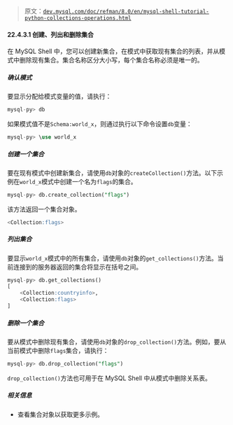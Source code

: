 > 原文：[`dev.mysql.com/doc/refman/8.0/en/mysql-shell-tutorial-python-collections-operations.html`](https://dev.mysql.com/doc/refman/8.0/en/mysql-shell-tutorial-python-collections-operations.html)

#### 22.4.3.1 创建、列出和删除集合

在 MySQL Shell 中，您可以创建新集合，在模式中获取现有集合的列表，并从模式中删除现有集合。集合名称区分大小写，每个集合名称必须是唯一的。

##### 确认模式

要显示分配给模式变量的值，请执行：

```sql
mysql-py> db
```

如果模式值不是`Schema:world_x`，则通过执行以下命令设置`db`变量：

```sql
mysql-py> \use world_x
```

##### 创建一个集合

要在现有模式中创建新集合，请使用`db`对象的`createCollection()`方法。以下示例在`world_x`模式中创建一个名为`flags`的集合。

```sql
mysql-py> db.create_collection("flags")
```

该方法返回一个集合对象。

```sql
<Collection:flags>
```

##### 列出集合

要显示`world_x`模式中的所有集合，请使用`db`对象的`get_collections()`方法。当前连接到的服务器返回的集合将显示在括号之间。

```sql
mysql-py> db.get_collections()
[
    <Collection:countryinfo>,
    <Collection:flags>
]
```

##### 删除一个集合

要从模式中删除现有集合，请使用`db`对象的`drop_collection()`方法。例如，要从当前模式中删除`flags`集合，请执行：

```sql
mysql-py> db.drop_collection("flags")
```

`drop_collection()`方法也可用于在 MySQL Shell 中从模式中删除关系表。

##### 相关信息

+   查看集合对象以获取更多示例。
